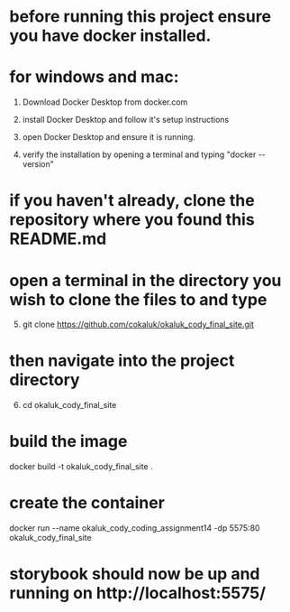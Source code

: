 # before running this project ensure you have docker installed.

# for windows and mac:

1. Download Docker Desktop from docker.com

2. install Docker Desktop and follow it's setup instructions

3. open Docker Desktop and ensure it is running.

4. verify the installation by opening a terminal and typing "docker --version"

# if you haven't already, clone the repository where you found this README.md

# open a terminal in the directory you wish to clone the files to and type

5. git clone https://github.com/cokaluk/okaluk_cody_final_site.git

# then navigate into the project directory

6. cd okaluk_cody_final_site

# build the image

docker build -t okaluk_cody_final_site .

# create the container

docker run --name okaluk_cody_coding_assignment14 -dp 5575:80 okaluk_cody_final_site

# storybook should now be up and running on http://localhost:5575/
